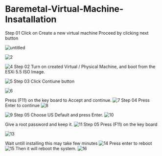 # Baremetal-Virtual-Machine-Insatallation
Step 01 
Click on Create a new virtual machine
Proceed by clicking next button

![untitled](https://cloud.githubusercontent.com/assets/19299815/17703748/73dd95be-63f0-11e6-8434-ca14ff39bc3c.jpg)

![2](https://cloud.githubusercontent.com/assets/19299815/17703733/6b4f471c-63f0-11e6-86fd-c1672dfd88aa.jpg)

![4](https://cloud.githubusercontent.com/assets/19299815/17703815/a9572110-63f0-11e6-9387-f5fa56f73931.jpg)
Step 02 
Turn on created Virtual / Physical Machine, and boot from the ESXi 5.5 ISO Image.

![5](https://cloud.githubusercontent.com/assets/19299815/17703831/b8dcad4e-63f0-11e6-9038-7245f86b1b08.jpg)
Step 03 
Click Contiune button

![6](https://cloud.githubusercontent.com/assets/19299815/17703884/da3e2c4c-63f0-11e6-9e72-34eeadc6e134.jpg)

Press (F11) on the key board to  Accept and continue.
![7](https://cloud.githubusercontent.com/assets/19299815/17703886/da3f1ba2-63f0-11e6-9fa7-dc83a3bbe491.jpg)
Step 04
Press Enter to continue 
![8](https://cloud.githubusercontent.com/assets/19299815/17703885/da3ea884-63f0-11e6-8050-a47b3cf33191.jpg)

![9](https://cloud.githubusercontent.com/assets/19299815/17703889/da444014-63f0-11e6-8de9-c94678addb75.jpg)
Step 05
Choose US Default and press Enter.
![10](https://cloud.githubusercontent.com/assets/19299815/17703887/da42383c-63f0-11e6-827f-379d505b25d8.jpg)

Give a root password and keep it.
![11](https://cloud.githubusercontent.com/assets/19299815/17703888/da42ceb4-63f0-11e6-8927-176f6a1c9a6c.jpg)
Step 05
Press (F11) on the key board 

![13](https://cloud.githubusercontent.com/assets/19299815/17703891/da726048-63f0-11e6-9ce1-0dc0e2589068.jpg)

Wait untill installing this may take few minutes 
![14](https://cloud.githubusercontent.com/assets/19299815/17703892/da73d41e-63f0-11e6-879a-cad88dc50a2b.jpg)
Press enter to reboot
![15](https://cloud.githubusercontent.com/assets/19299815/17703894/da767aa2-63f0-11e6-9bc0-3166b78f0682.jpg)
Then it will reboot the system.
![16](https://cloud.githubusercontent.com/assets/19299815/17703895/da76bc7e-63f0-11e6-9cb1-6689c7322118.jpg)




